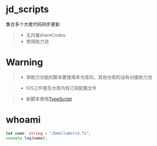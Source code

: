 # jd_scripts
集合多个大佬代码同步更新
> * 无内置shareCodes
> * 使用助力池

# Warning

> * 带助力功能的脚本要使用本仓库的，其他仓库的没有对接助力池

> * IOS三件套在仓库内有订阅配置文件

> * 新脚本使用[TypeScript](https://www.tslang.cn/)

# whoami

```typescript
let name: string = "JDHelloWorld.TS";
console.log(name);
```